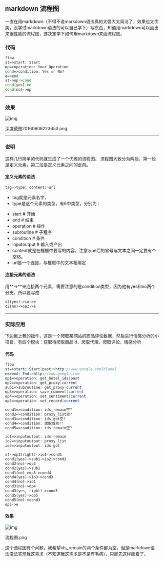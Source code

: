 

## markdown 流程图

一直在用markdown（不得不说markdown语法真的太强大太简洁了，效果也太优美，没学过markdown语法的可以自己学下）写东西，知道用markdown可以画出来很性感的流程图，遂决定学下如何用markdown来画流程图。

### 代码



```php
flow
st=>start: Start
op=>operation: Your Operation
cond=>condition: Yes or No?
e=>end
st->op->cond
cond(yes)->e
cond(no)->op
```

------

### 效果

![img](https:////upload-images.jianshu.io/upload_images/1713353-7715410cedf27866.png?imageMogr2/auto-orient/strip|imageView2/2/w/291/format/webp)

深度截图20160909223653.png

------

### 说明

这样几行简单的代码就生成了一个优雅的流程图。
 流程图大致分为两段，第一段是定义元素，第二段是定义元素之间的走向。

#### 定义元素的语法



```bash
tag=>type: content:>url
```

- tag就是元素名字，
- type是这个元素的类型，有6中类型，分别为：

>  

- start         # 开始
- end           # 结束
- operation     # 操作
- subroutine    # 子程序
- condition     # 条件
- inputoutput   # 输入或产出
- content就是在框框中要写的内容，注意type后的冒号与文本之间一定要有个空格。
- url是一个连接，与框框中的文本相绑定

#### 连接元素的语法

用**->**来连接两个元素，需要注意的是condition类型，因为他有yes和no两个分支，所以要写成



```php
c2(yes)->io->e 
c2(no)->op2->e
```

------

### 实际应用

下边献上我的拙作，这是一个爬取某网站的商品评论数据，然后进行情感分析的小项目，有四个模块：获取待爬取商品id，爬取代理，爬取评论，情感分析

#### 代码



```php
flow
st=>start: Start|past:>http://www.google.com[blank]
e=>end: End:>http://www.google.com
op1=>operation: get_hotel_ids|past
op2=>operation: get_proxy|current
sub1=>subroutine: get_proxy|current
op3=>operation: save_comment|current
op4=>operation: set_sentiment|current
op5=>operation: set_record|current

cond1=>condition: ids_remain空?
cond2=>condition: proxy_list空?
cond3=>condition: ids_got空?
cond4=>condition: 爬取成功??
cond5=>condition: ids_remain空?

io1=>inputoutput: ids-remain
io2=>inputoutput: proxy_list
io3=>inputoutput: ids-got

st->op1(right)->io1->cond1
cond1(yes)->sub1->io2->cond2
cond2(no)->op3
cond2(yes)->sub1
cond1(no)->op3->cond4
cond4(yes)->io3->cond3
cond4(no)->io1
cond3(no)->op4
cond3(yes, right)->cond5
cond5(yes)->op5
cond5(no)->cond3
op5->e
```

#### 效果

![img](https:////upload-images.jianshu.io/upload_images/1713353-70d5e8127a5a12d9.png?imageMogr2/auto-orient/strip|imageView2/2/w/1200/format/webp)

流程图.png

这个流程图有个问题，我希望ids_remain的两个条件都为空，但是markdown语法没法实现我这需求（不知道我这需求是不是有毛病），只能先这样画着了。